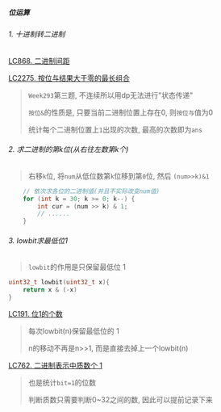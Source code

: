 ##### 位运算

###### 1. 十进制转二进制
[LC868. 二进制间距](/markdown/LC868.%20%E4%BA%8C%E8%BF%9B%E5%88%B6%E9%97%B4%E8%B7%9D.md)

[LC2275. 按位与结果大于零的最长组合](/markdown/LC2275.%20%E6%8C%89%E4%BD%8D%E4%B8%8E%E7%BB%93%E6%9E%9C%E5%A4%A7%E4%BA%8E%E9%9B%B6%E7%9A%84%E6%9C%80%E9%95%BF%E7%BB%84%E5%90%88.md)
> `Week293`第三题, 不连续所以用dp无法进行"状态传递"
> 
> `按位&`的性质是, 只要当前二进制位置上存在0, 则`按位与`值为0
> 
> 统计每个二进制位置上`1`出现的次数, 最高的次数即为`ans`


###### 2. 求二进制的第k位(从右往左数第k个)
> 右移`k`位, 将`num`从低位数第`k`位移到第`0`位, 然后 `(num>>k)&1`
```CPP
    // 依次求各位的二进制值(并且不实际改变num值)
    for (int k = 30; k >= 0; k--) {
        int cur = (num >> k) & 1;
        // ......
    }
```


###### 3. lowbit求最低位1
> `lowbit`的作用是只保留最低位 1
```CPP
uint32_t lowbit(uint32_t x){
    return x & (-x)
}
```
[LC191. 位1的个数](/markdown/LC191.%20%E4%BD%8D1%E7%9A%84%E4%B8%AA%E6%95%B0.md)
> 每次lowbit(n)保留最低位的 1
> 
> n的移动不再是n>>1, 而是直接去掉上一个lowbit(n)

[LC762. 二进制表示中质数个 1](/markdown/LC762.%20%E4%BA%8C%E8%BF%9B%E5%88%B6%E8%A1%A8%E7%A4%BA%E4%B8%AD%E8%B4%A8%E6%95%B0%E4%B8%AA1.md)
> 也是统计`bit=1`的位数
> 
> 判断质数只需要判断0~32之间的数, 因此可以提前记录下来

